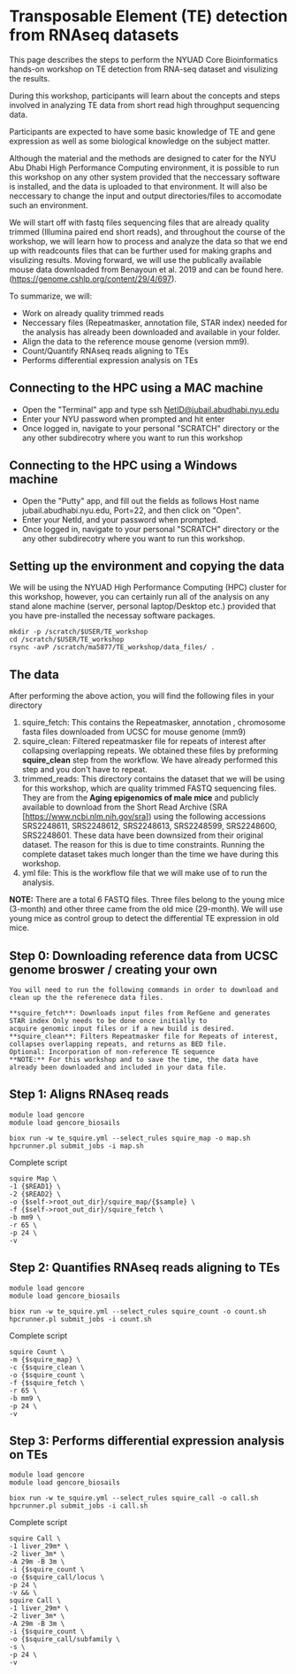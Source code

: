 # Transposable Element (TE) detection from RNAseq datasets

This page describes the steps to perform the NYUAD Core Bioinformatics hands-on workshop on TE detection from RNA-seq dataset and visulizing the results. 

During this workshop, participants will learn about the concepts and steps involved in analyzing TE data from short read high throughput sequencing data.

Participants are expected to have some basic knowledge of TE and gene expression as well as some biological knowledge on the subject matter.

Although the material and the methods are designed to cater for the NYU Abu Dhabi High Performance Computing environment, it is possible to run this workshop on any other system provided that the neccessary software is installed, and the data is uploaded to that environment. It will also be neccessary to change the input and output directories/files to accomodate such an environment.

We will start off with fastq files sequencing files that are already quality trimmed (Illumina paired end short reads), and throughout the course of the workshop, we will learn how to process and analyze the data so that we end up with readcounts files that can be further used for making graphs and visulizing results. Moving forward, we will use the publically available mouse data downloaded from Benayoun et al. 2019 and can be found here. (https://genome.cshlp.org/content/29/4/697). 

To summarize, we will:

- Work on already quality trimmed reads 
- Neccessary files (Repeatmasker, annotation file, STAR index) needed for the analysis has already been downloaded and available in your folder.  
- Align the data to the reference mouse genome (version mm9).
- Count/Quantify RNAseq reads aligning to TEs
- Performs differential expression analysis on TEs

## Connecting to the HPC using a MAC machine
- Open the "Terminal" app and type ssh NetID@jubail.abudhabi.nyu.edu
- Enter your NYU password when prompted and hit enter
- Once logged in, navigate to your personal "SCRATCH" directory or the any other subdirecotry where you want to run this workshop


## Connecting to the HPC using a Windows machine
- Open the "Putty" app, and fill out the fields as follows Host name jubail.abudhabi.nyu.edu, Port=22, and then click on "Open".
- Enter your NetId, and your password when prompted.
- Once logged in, navigate to your personal "SCRATCH" directory or the any other subdirecotry where you want to run this workshop.
  
## Setting up the environment and copying the data
We will be using the NYUAD High Performance Computing (HPC) cluster for this workshop, however, you can certainly run all of the analysis on any stand alone machine (server, personal laptop/Desktop etc.) provided that you have pre-installed the necessay software packages.

```
mkdir -p /scratch/$USER/TE_workshop
cd /scratch/$USER/TE_workshop
rsync -avP /scratch/ma5877/TE_workshop/data_files/ .
```
## The data
After performing the above action, you will find the following files in your directory
1. squire_fetch: This contains the Repeatmasker, annotation , chromosome fasta files downloaded from UCSC for mouse genome (mm9)
2. squire_clean: Filtered repeatmasker file for repeats of interest after collapsing overlapping repeats. We obtained these files by preforming **squire_clean** step from the workflow. We have already performed this step and you don't have to repeat.   
3. trimmed_reads: This directory contains the dataset that we will be using for this workshop, which are quality trimmed FASTQ sequencing files. They are from the **Aging epigenomics of male mice** and publicly available to download from the Short Read Archive (SRA [https://www.ncbi.nlm.nih.gov/sra]) using the following accessions SRS2248611, SRS2248612, SRS2248613, SRS2248599, SRS2248600, SRS2248601. These data have been downsized from their original dataset. The reason for this is due to time constraints. Running the complete dataset takes much longer than the time we have during this workshop.
4. yml file: This is the workflow file that we will make use of to run the analysis.

**NOTE:** There are a total 6 FASTQ files. Three files belong to the young mice (3-month) and other three came from the old mice (29-month). We will use young mice as control group to detect the differential TE expression in old mice.  

## Step 0: Downloading reference data from UCSC genome broswer / creating your own
```
You will need to run the following commands in order to download and clean up the the referenece data files.

**squire_fetch**: Downloads input files from RefGene and generates STAR index Only needs to be done once initially to
acquire genomic input files or if a new build is desired.
**squire_clean**: Filters Repeatmasker file for Repeats of interest, collapses overlapping repeats, and returns as BED file.
Optional: Incorporation of non-reference TE sequence
**NOTE:** For this workshop and to save the time, the data have already been downloaded and included in your data file.
``` 
## Step 1: Aligns RNAseq reads
```
module load gencore
module load gencore_biosails

biox run -w te_squire.yml --select_rules squire_map -o map.sh
hpcrunner.pl submit_jobs -i map.sh
```

Complete script 
```
squire Map \
-1 {$READ1} \
-2 {$READ2} \
-o {$self->root_out_dir}/squire_map/{$sample} \
-f {$self->root_out_dir}/squire_fetch \
-b mm9 \
-r 65 \
-p 24 \
-v
```
## Step 2: Quantifies RNAseq reads aligning to TEs
```
module load gencore
module load gencore_biosails

biox run -w te_squire.yml --select_rules squire_count -o count.sh
hpcrunner.pl submit_jobs -i count.sh
```
Complete script
```
squire Count \
-m {$squire_map} \
-c {$squire_clean \
-o {$squire_count \
-f {$squire_fetch \
-r 65 \
-b mm9 \
-p 24 \
-v
```
## Step 3: Performs differential expression analysis on TEs
```
module load gencore
module load gencore_biosails

biox run -w te_squire.yml --select_rules squire_call -o call.sh
hpcrunner.pl submit_jobs -i call.sh
```
Complete script
```
squire Call \
-1 liver_29m* \
-2 liver_3m* \
-A 29m -B 3m \
-i {$squire_count \
-o {$squire_call/locus \
-p 24 \
-v && \
squire Call \
-1 liver_29m* \
-2 liver_3m* \
-A 29m -B 3m \
-i {$squire_count \
-o {$squire_call/subfamily \
-s \
-p 24 \
-v
```
